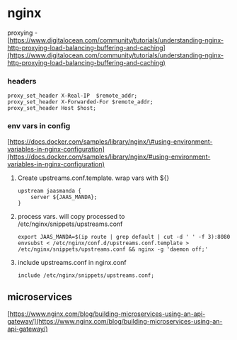# nginx

proxying - [https://www.digitalocean.com/community/tutorials/understanding-nginx-http-proxying-load-balancing-buffering-and-caching](https://www.digitalocean.com/community/tutorials/understanding-nginx-http-proxying-load-balancing-buffering-and-caching)

### headers

```text
proxy_set_header X-Real-IP  $remote_addr;
proxy_set_header X-Forwarded-For $remote_addr;
proxy_set_header Host $host;
```

### env vars in config

[https://docs.docker.com/samples/library/nginx/\#using-environment-variables-in-nginx-configuration](https://docs.docker.com/samples/library/nginx/#using-environment-variables-in-nginx-configuration)

1. Create upstreams.conf.template. wrap vars with ${}

   ```text
   upstream jaasmanda {
       server ${JAAS_MANDA};
   }
   ```

2. process vars. will copy processed to /etc/nginx/snippets/upstreams.conf

   ```text
   export JAAS_MANDA=$(ip route | grep default | cut -d ' ' -f 3):8080
   envsubst < /etc/nginx/conf.d/upstreams.conf.template > /etc/nginx/snippets/upstreams.conf && nginx -g 'daemon off;'
   ```

3. include upstreams.conf in nginx.conf

   ```text
   include /etc/nginx/snippets/upstreams.conf;
   ```

## microservices

[https://www.nginx.com/blog/building-microservices-using-an-api-gateway/](https://www.nginx.com/blog/building-microservices-using-an-api-gateway/)

